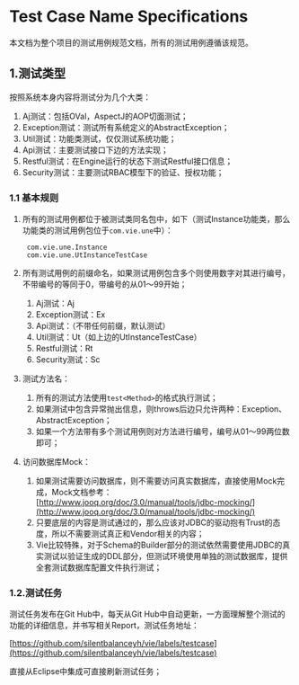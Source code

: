 # Test Case Name Specifications

本文档为整个项目的测试用例规范文档，所有的测试用例遵循该规范。

## 1.测试类型

按照系统本身内容将测试分为几个大类：

1. Aj测试：包括OVal，AspectJ的AOP切面测试；
2. Exception测试：测试所有系统定义的AbstractException；
3. Util测试：功能类测试，仅仅测试系统功能；
4. Api测试：主要测试接口下边的方法实现；
5. Restful测试：在Engine运行的状态下测试Restful接口信息；
6. Security测试：主要测试RBAC模型下的验证、授权功能；

### 1.1 基本规则

1. 所有的测试用例都位于被测试类同名包中，如下（测试Instance功能类，那么功能类的测试用例包位于`com.vie.une`中）：

        com.vie.une.Instance
        com.vie.une.UtInstanceTestCase        
2. 所有测试用例的前缀命名，如果测试用例包含多个则使用数字对其进行编号，不带编号的等同于0，带编号的从01～99开始；
    1. Aj测试：Aj
    2. Exception测试：Ex
    3. Api测试：（不带任何前缀，默认测试）
    4. Util测试：Ut（如上边的UtInstanceTestCase）
    5. Restful测试：Rt
    6. Security测试：Sc
3. 测试方法名：
    1. 所有的测试方法使用`test<Method>`的格式执行测试；
    2. 如果测试中包含异常抛出信息，则throws后边只允许两种：Exception、AbstractException；
    3. 如果一个方法带有多个测试用例则对方法进行编号，编号从01～99两位数即可；
4. 访问数据库Mock：
    1. 如果测试需要访问数据库，则不需要访问真实数据库，直接使用Mock完成，Mock文档参考：[http://www.jooq.org/doc/3.0/manual/tools/jdbc-mocking/](http://www.jooq.org/doc/3.0/manual/tools/jdbc-mocking/)
    2. 只要底层的内容是测试通过的，那么应该对JDBC的驱动抱有Trust的态度，所以不需要测试真正和Vendor相关的内容；
    3. Vie比较特殊，对于Schema的Builder部分的测试依然需要使用JDBC的真实测试以验证生成的DDL部分，但测试环境使用单独的测试数据库，提供全套测试数据库配置文件执行测试；

### 1.2.测试任务

测试任务发布在Git Hub中，每天从Git Hub中自动更新，一方面理解整个测试的功能的详细信息，并书写相关Report，测试任务地址：

[https://github.com/silentbalanceyh/vie/labels/testcase](https://github.com/silentbalanceyh/vie/labels/testcase)

直接从Eclipse中集成可直接刷新测试任务；
